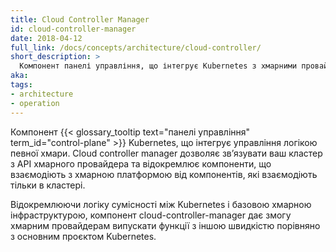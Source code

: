 ```yaml
---
title: Cloud Controller Manager
id: cloud-controller-manager
date: 2018-04-12
full_link: /docs/concepts/architecture/cloud-controller/
short_description: >
  Компонент панелі управління, що інтегрує Kubernetes з хмарними провайдерами.
aka:
tags:
- architecture
- operation
---
```


Компонент {{< glossary_tooltip text="панелі управління" term_id="control-plane" >}} Kubernetes, що інтегрує управління логікою певної хмари. Cloud controller manager дозволяє звʼязувати ваш кластер з API хмарного провайдера та відокремлює компоненти, що взаємодіють з хмарною платформою від компонентів, які взаємодіють тільки в кластері.

<!--more-->

Відокремлюючи логіку сумісності між Kubernetes і базовою хмарною інфраструктурою, компонент cloud-controller-manager дає змогу хмарним провайдерам випускати функції з іншою швидкістю порівняно з основним проєктом Kubernetes.
